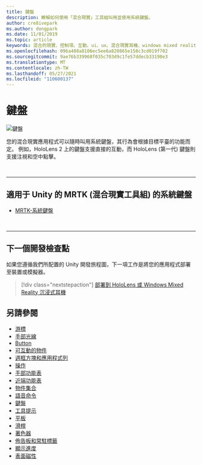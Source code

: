 ```yaml
---
title: 鍵盤
description: 瞭解如何使用「混合現實」工具組叫用並使用系統鍵盤。
author: cre8ivepark
ms.author: dongpark
ms.date: 11/01/2019
ms.topic: article
keywords: 混合的現實、控制項、互動、ui、ux、混合現實耳機、windows mixed reality 耳機、虛擬實境耳機、HoloLens、鍵盤、MRTK、混合現實工具組
ms.openlocfilehash: 096a408a8106ec5ee6a820865e158c3cd019f702
ms.sourcegitcommit: 9ae76b339968f035c703d9c1fe57ddecb33198e3
ms.translationtype: MT
ms.contentlocale: zh-TW
ms.lasthandoff: 05/27/2021
ms.locfileid: "110600137"
---
```

# <a name="keyboard"></a>鍵盤

![鍵盤](images/UX_Hero_Keyboard.jpg)

您的混合現實應用程式可以隨時叫用系統鍵盤，其行為會根據目標平臺的功能而定。 例如，HoloLens 2 上的鍵盤支援直接的互動，而 HoloLens (第一代) 鍵盤則支援注視和空中點擊。

<br>

---

## <a name="system-keyboard-in-mrtk-mixed-reality-toolkit-for-unity"></a>適用于 Unity 的 MRTK (混合現實工具組) 的系統鍵盤

* [MRTK-系統鍵盤](/windows/mixed-reality/mrtk-unity/features/ux-building-blocks/system-keyboard)

<br>

---

## <a name="next-development-checkpoint"></a>下一個開發檢查點

如果您遵循我們所配置的 Unity 開發旅程圖，下一項工作是將您的應用程式部署至裝置或模擬器。

> [!div class="nextstepaction"]
> [部署到 HoloLens 或 Windows Mixed Reality 沉浸式耳機](../develop/platform-capabilities-and-apis/using-visual-studio.md)

## <a name="see-also"></a>另請參閱

* [游標](cursors.md)
* [手部光線](point-and-commit.md)
* [Button](button.md)
* [可互動的物件](interactable-object.md)
* [週框方塊和應用程式列](app-bar-and-bounding-box.md)
* [操作](direct-manipulation.md)
* [手部功能表](hand-menu.md)
* [近端功能表](near-menu.md)
* [物件集合](object-collection.md)
* [語音命令](voice-input.md)
* [鍵盤](keyboard.md)
* [工具提示](tooltip.md)
* [平板](slate.md)
* [滑桿](slider.md)
* [著色器](shader.md)
* [佈告板和常駐標籤](billboarding-and-tag-along.md)
* [顯示進度](progress.md)
* [表面磁性](surface-magnetism.md)